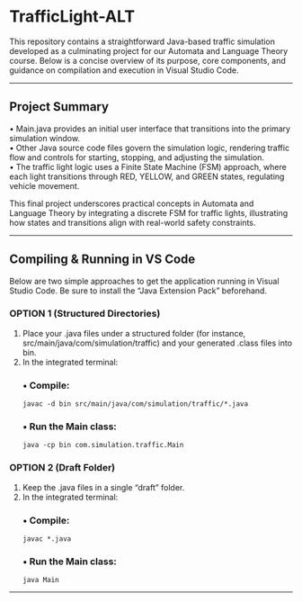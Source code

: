 # TrafficLight-ALT

This repository contains a straightforward Java-based traffic simulation developed as a culminating project for our Automata and Language Theory course. Below is a concise overview of its purpose, core components, and guidance on compilation and execution in Visual Studio Code.

---

## Project Summary
• Main.java provides an initial user interface that transitions into the primary simulation window.  
• Other Java source code files govern the simulation logic, rendering traffic flow and controls for starting, stopping, and adjusting the simulation.  
• The traffic light logic uses a Finite State Machine (FSM) approach, where each light transitions through RED, YELLOW, and GREEN states, regulating vehicle movement.

This final project underscores practical concepts in Automata and Language Theory by integrating a discrete FSM for traffic lights, illustrating how states and transitions align with real-world safety constraints.

---

## Compiling & Running in VS Code

Below are two simple approaches to get the application running in Visual Studio Code. Be sure to install the “Java Extension Pack” beforehand.

### OPTION 1 (Structured Directories)
1. Place your .java files under a structured folder (for instance, src/main/java/com/simulation/traffic) and your generated .class files into bin.  
2. In the integrated terminal:
   ### • Compile:  
     `javac -d bin src/main/java/com/simulation/traffic/*.java`
   ### • Run the Main class:  
     `java -cp bin com.simulation.traffic.Main`  

### OPTION 2 (Draft Folder)
1. Keep the .java files in a single “draft” folder.  
2. In the integrated terminal:
   ### • Compile:  
     `javac *.java`  
   ### • Run the Main class:  
     `java Main`  

---
